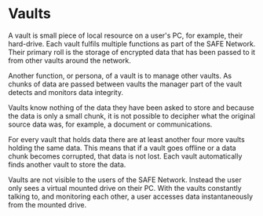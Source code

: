 # Vaults
A vault is small piece of local resource on a user's PC, for example, their hard-drive. Each vault fulfils multiple functions as part of the SAFE Network. Their primary roll is the storage of encrypted data that has been passed to it from other vaults around the network.

Another function, or persona, of a vault is to manage other vaults. As chunks of data are passed between vaults the manager part of the vault detects and monitors data integrity.

Vaults know nothing of the data they have been asked to store and because the data is only a small chunk, it is not possible to decipher what the original source data was, for example, a document or communications.

For every vault that holds data there are at least another four more vaults holding the same data. This means that if a vault goes offline or a data chunk becomes corrupted, that data is not lost. Each vault automatically finds another vault to store the data.

Vaults are not visible to the users of the SAFE Network. Instead the user only sees a virtual mounted drive on their PC. With the vaults constantly talking to, and monitoring each other, a user accesses data instantaneously from the mounted drive.




